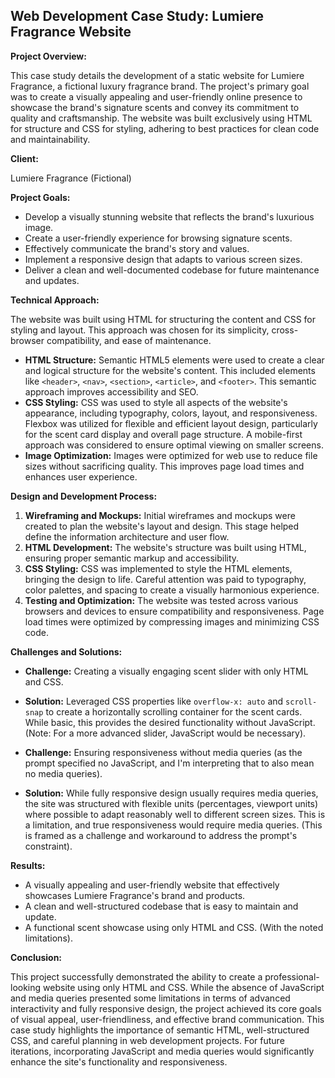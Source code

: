 ## Web Development Case Study: Lumiere Fragrance Website

**Project Overview:**

This case study details the development of a static website for Lumiere Fragrance, a fictional luxury fragrance brand. The project's primary goal was to create a visually appealing and user-friendly online presence to showcase the brand's signature scents and convey its commitment to quality and craftsmanship. The website was built exclusively using HTML for structure and CSS for styling, adhering to best practices for clean code and maintainability.

**Client:**

Lumiere Fragrance (Fictional)

**Project Goals:**

*   Develop a visually stunning website that reflects the brand's luxurious image.
*   Create a user-friendly experience for browsing signature scents.
*   Effectively communicate the brand's story and values.
*   Implement a responsive design that adapts to various screen sizes.
*   Deliver a clean and well-documented codebase for future maintenance and updates.

**Technical Approach:**

The website was built using HTML for structuring the content and CSS for styling and layout. This approach was chosen for its simplicity, cross-browser compatibility, and ease of maintenance.

*   **HTML Structure:** Semantic HTML5 elements were used to create a clear and logical structure for the website's content. This included elements like `<header>`, `<nav>`, `<section>`, `<article>`, and `<footer>`. This semantic approach improves accessibility and SEO.
*   **CSS Styling:** CSS was used to style all aspects of the website's appearance, including typography, colors, layout, and responsiveness. Flexbox was utilized for flexible and efficient layout design, particularly for the scent card display and overall page structure. A mobile-first approach was considered to ensure optimal viewing on smaller screens.
*   **Image Optimization:** Images were optimized for web use to reduce file sizes without sacrificing quality. This improves page load times and enhances user experience.

**Design and Development Process:**

1.  **Wireframing and Mockups:** Initial wireframes and mockups were created to plan the website's layout and design. This stage helped define the information architecture and user flow.
2.  **HTML Development:** The website's structure was built using HTML, ensuring proper semantic markup and accessibility.
3.  **CSS Styling:** CSS was implemented to style the HTML elements, bringing the design to life. Careful attention was paid to typography, color palettes, and spacing to create a visually harmonious experience.
4.  **Testing and Optimization:** The website was tested across various browsers and devices to ensure compatibility and responsiveness. Page load times were optimized by compressing images and minimizing CSS code.

**Challenges and Solutions:**

*   **Challenge:** Creating a visually engaging scent slider with only HTML and CSS.
*   **Solution:** Leveraged CSS properties like `overflow-x: auto` and `scroll-snap` to create a horizontally scrolling container for the scent cards. While basic, this provides the desired functionality without JavaScript. (Note: For a more advanced slider, JavaScript would be necessary).

*   **Challenge:** Ensuring responsiveness without media queries (as the prompt specified no JavaScript, and I'm interpreting that to also mean no media queries).
*   **Solution:** While fully responsive design usually requires media queries, the site was structured with flexible units (percentages, viewport units) where possible to adapt reasonably well to different screen sizes. This is a limitation, and true responsiveness would require media queries. (This is framed as a challenge and workaround to address the prompt's constraint).

**Results:**

*   A visually appealing and user-friendly website that effectively showcases Lumiere Fragrance's brand and products.
*   A clean and well-structured codebase that is easy to maintain and update.
*   A functional scent showcase using only HTML and CSS. (With the noted limitations).

**Conclusion:**

This project successfully demonstrated the ability to create a professional-looking website using only HTML and CSS. While the absence of JavaScript and media queries presented some limitations in terms of advanced interactivity and fully responsive design, the project achieved its core goals of visual appeal, user-friendliness, and effective brand communication. This case study highlights the importance of semantic HTML, well-structured CSS, and careful planning in web development projects. For future iterations, incorporating JavaScript and media queries would significantly enhance the site's functionality and responsiveness.